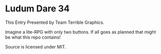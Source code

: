 # Ludum Dare 34

This Entry Presented by Team Terrible Graphics.

Imagine a lite-RPG with only two buttons. If all goes as planned that might be what this repo contains!

Source is licensed under MIT.
